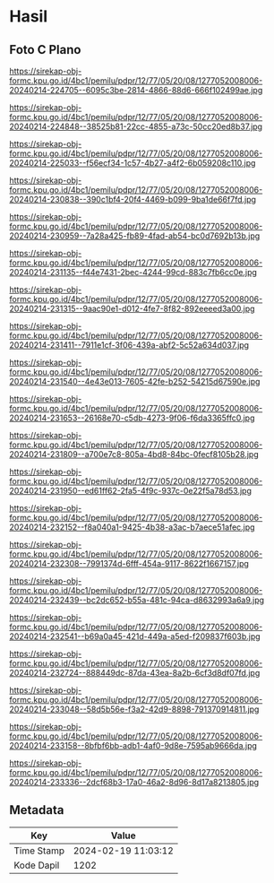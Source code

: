 # Hasil

## Foto C Plano

https://sirekap-obj-formc.kpu.go.id/4bc1/pemilu/pdpr/12/77/05/20/08/1277052008006-20240214-224705--6095c3be-2814-4866-88d6-666f102499ae.jpg

https://sirekap-obj-formc.kpu.go.id/4bc1/pemilu/pdpr/12/77/05/20/08/1277052008006-20240214-224848--38525b81-22cc-4855-a73c-50cc20ed8b37.jpg

https://sirekap-obj-formc.kpu.go.id/4bc1/pemilu/pdpr/12/77/05/20/08/1277052008006-20240214-225033--f56ecf34-1c57-4b27-a4f2-6b059208c110.jpg

https://sirekap-obj-formc.kpu.go.id/4bc1/pemilu/pdpr/12/77/05/20/08/1277052008006-20240214-230838--390c1bf4-20f4-4469-b099-9ba1de66f7fd.jpg

https://sirekap-obj-formc.kpu.go.id/4bc1/pemilu/pdpr/12/77/05/20/08/1277052008006-20240214-230959--7a28a425-fb89-4fad-ab54-bc0d7692b13b.jpg

https://sirekap-obj-formc.kpu.go.id/4bc1/pemilu/pdpr/12/77/05/20/08/1277052008006-20240214-231135--f44e7431-2bec-4244-99cd-883c7fb6cc0e.jpg

https://sirekap-obj-formc.kpu.go.id/4bc1/pemilu/pdpr/12/77/05/20/08/1277052008006-20240214-231315--9aac90e1-d012-4fe7-8f82-892eeeed3a00.jpg

https://sirekap-obj-formc.kpu.go.id/4bc1/pemilu/pdpr/12/77/05/20/08/1277052008006-20240214-231411--7911e1cf-3f06-439a-abf2-5c52a634d037.jpg

https://sirekap-obj-formc.kpu.go.id/4bc1/pemilu/pdpr/12/77/05/20/08/1277052008006-20240214-231540--4e43e013-7605-42fe-b252-54215d67590e.jpg

https://sirekap-obj-formc.kpu.go.id/4bc1/pemilu/pdpr/12/77/05/20/08/1277052008006-20240214-231653--26168e70-c5db-4273-9f06-f6da3365ffc0.jpg

https://sirekap-obj-formc.kpu.go.id/4bc1/pemilu/pdpr/12/77/05/20/08/1277052008006-20240214-231809--a700e7c8-805a-4bd8-84bc-0fecf8105b28.jpg

https://sirekap-obj-formc.kpu.go.id/4bc1/pemilu/pdpr/12/77/05/20/08/1277052008006-20240214-231950--ed61ff62-2fa5-4f9c-937c-0e22f5a78d53.jpg

https://sirekap-obj-formc.kpu.go.id/4bc1/pemilu/pdpr/12/77/05/20/08/1277052008006-20240214-232152--f8a040a1-9425-4b38-a3ac-b7aece51afec.jpg

https://sirekap-obj-formc.kpu.go.id/4bc1/pemilu/pdpr/12/77/05/20/08/1277052008006-20240214-232308--7991374d-6fff-454a-9117-8622f1667157.jpg

https://sirekap-obj-formc.kpu.go.id/4bc1/pemilu/pdpr/12/77/05/20/08/1277052008006-20240214-232439--bc2dc652-b55a-481c-94ca-d8632993a6a9.jpg

https://sirekap-obj-formc.kpu.go.id/4bc1/pemilu/pdpr/12/77/05/20/08/1277052008006-20240214-232541--b69a0a45-421d-449a-a5ed-f209837f603b.jpg

https://sirekap-obj-formc.kpu.go.id/4bc1/pemilu/pdpr/12/77/05/20/08/1277052008006-20240214-232724--888449dc-87da-43ea-8a2b-6cf3d8df07fd.jpg

https://sirekap-obj-formc.kpu.go.id/4bc1/pemilu/pdpr/12/77/05/20/08/1277052008006-20240214-233048--58d5b56e-f3a2-42d9-8898-791370914811.jpg

https://sirekap-obj-formc.kpu.go.id/4bc1/pemilu/pdpr/12/77/05/20/08/1277052008006-20240214-233158--8bfbf6bb-adb1-4af0-9d8e-7595ab9666da.jpg

https://sirekap-obj-formc.kpu.go.id/4bc1/pemilu/pdpr/12/77/05/20/08/1277052008006-20240214-233336--2dcf68b3-17a0-46a2-8d96-8d17a8213805.jpg


## Metadata

| Key        | Value               |
| ---------- | ------------------- |
| Time Stamp | 2024-02-19 11:03:12 |
| Kode Dapil | 1202                |



